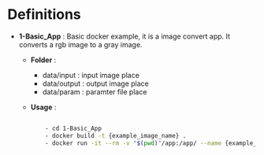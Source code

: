 # Definitions

- **1-Basic_App** : Basic docker example, it is a image convert app. It converts a rgb image to a gray image.
  
  - **Folder** :

    - data/input : input image place
    - data/output : output image place
    - data/param : paramter file place

  - **Usage** :

    ``` bash

        - cd 1-Basic_App
        - docker build -t {example_image_name} .
        - docker run -it --rm -v "$(pwd)"/app:/app/ --name {example_container_name} {example_image_name}

    ```
